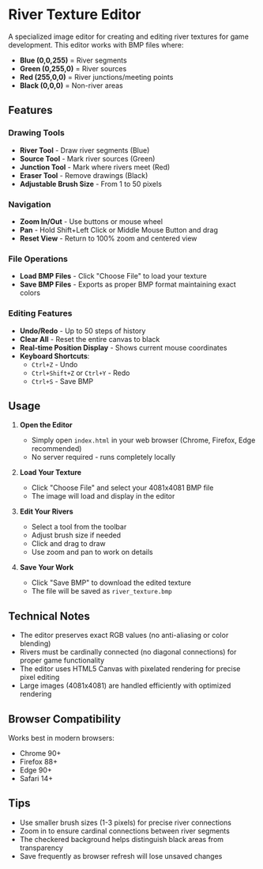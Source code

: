 # River Texture Editor

A specialized image editor for creating and editing river textures for game development. This editor works with BMP files where:
- **Blue (0,0,255)** = River segments
- **Green (0,255,0)** = River sources
- **Red (255,0,0)** = River junctions/meeting points
- **Black (0,0,0)** = Non-river areas

## Features

### Drawing Tools
- **River Tool** - Draw river segments (Blue)
- **Source Tool** - Mark river sources (Green)
- **Junction Tool** - Mark where rivers meet (Red)
- **Eraser Tool** - Remove drawings (Black)
- **Adjustable Brush Size** - From 1 to 50 pixels

### Navigation
- **Zoom In/Out** - Use buttons or mouse wheel
- **Pan** - Hold Shift+Left Click or Middle Mouse Button and drag
- **Reset View** - Return to 100% zoom and centered view

### File Operations
- **Load BMP Files** - Click "Choose File" to load your texture
- **Save BMP Files** - Exports as proper BMP format maintaining exact colors

### Editing Features
- **Undo/Redo** - Up to 50 steps of history
- **Clear All** - Reset the entire canvas to black
- **Real-time Position Display** - Shows current mouse coordinates
- **Keyboard Shortcuts**:
  - `Ctrl+Z` - Undo
  - `Ctrl+Shift+Z` or `Ctrl+Y` - Redo
  - `Ctrl+S` - Save BMP

## Usage

1. **Open the Editor**
   - Simply open `index.html` in your web browser (Chrome, Firefox, Edge recommended)
   - No server required - runs completely locally

2. **Load Your Texture**
   - Click "Choose File" and select your 4081x4081 BMP file
   - The image will load and display in the editor

3. **Edit Your Rivers**
   - Select a tool from the toolbar
   - Adjust brush size if needed
   - Click and drag to draw
   - Use zoom and pan to work on details

4. **Save Your Work**
   - Click "Save BMP" to download the edited texture
   - The file will be saved as `river_texture.bmp`

## Technical Notes

- The editor preserves exact RGB values (no anti-aliasing or color blending)
- Rivers must be cardinally connected (no diagonal connections) for proper game functionality
- The editor uses HTML5 Canvas with pixelated rendering for precise pixel editing
- Large images (4081x4081) are handled efficiently with optimized rendering

## Browser Compatibility

Works best in modern browsers:
- Chrome 90+
- Firefox 88+
- Edge 90+
- Safari 14+

## Tips

- Use smaller brush sizes (1-3 pixels) for precise river connections
- Zoom in to ensure cardinal connections between river segments
- The checkered background helps distinguish black areas from transparency
- Save frequently as browser refresh will lose unsaved changes 